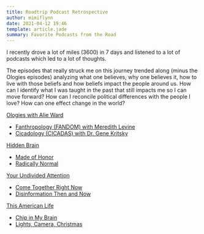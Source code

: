 ```yaml
---
title: Roadtrip Podcast Retrospective
author: mimiflynn
date: 2021-04-12 19:46
template: article.jade
summary: Favorite Podcasts from the Road
---
```


I recently drove a lot of miles (3600) in 7 days and listened to a lot of podcasts which led to a lot of thoughts.

The episodes that really struck me on this journey trended along (minus the Ologies episodes) analyzing what one believes, why one believes it, how to live with those beliefs and how beliefs impact the people around us. How can I identify what I was taught in the past that still impacts me so I can move forward? How can I reconcile political differences with the people I love? How can one effect change in the world?

[Ologies with Alie Ward](https://www.alieward.com/ologies)
- [Fanthropology (FANDOM) with Meredith Levine](https://www.alieward.com/ologies/fanthropology)
- [Cicadology (CICADAS) with Dr. Gene Kritsky](https://www.alieward.com/ologies/cicadology)

[Hidden Brain](https://www.npr.org/series/423302056/hidden-brain)
- [Made of Honor](https://hiddenbrain.org/podcast/made-of-honor/)
- [Radically Normal](https://hiddenbrain.org/podcast/radically-normal/)

[Your Undivided Attention](https://www.humanetech.com/podcast)
- [Come Together Right Now](https://www.humanetech.com/podcast/32-come-together-right-now)
- [Disinformation Then and Now](https://www.humanetech.com/podcast/31-disinformation-then-and-now)

[This American Life](https://www.thisamericanlife.org)
- [Chip in My Brain](https://www.thisamericanlife.org/635/chip-in-my-brain)
- [Lights, Camera, Christmas](https://www.thisamericanlife.org/728/lights-camera-christmas)